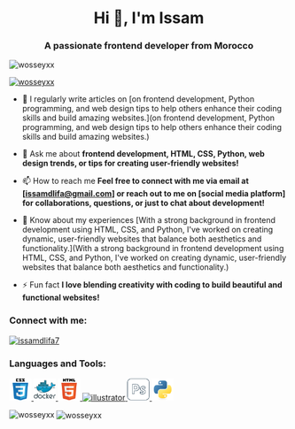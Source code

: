 <h1 align="center">Hi 👋, I'm Issam</h1>
<h3 align="center">A passionate frontend developer from Morocco</h3>

<p align="left"> <img src="https://komarev.com/ghpvc/?username=wosseyxx&label=Profile%20views&color=0e75b6&style=flat" alt="wosseyxx" /> </p>

<p align="left"> <a href="https://github.com/ryo-ma/github-profile-trophy"><img src="https://github-profile-trophy.vercel.app/?username=wosseyxx" alt="wosseyxx" /></a> </p>

- 📝 I regularly write articles on [on frontend development, Python programming, and web design tips to help others enhance their coding skills and build amazing websites.](on frontend development, Python programming, and web design tips to help others enhance their coding skills and build amazing websites.)

- 💬 Ask me about **frontend development, HTML, CSS, Python, web design trends, or tips for creating user-friendly websites!**

- 📫 How to reach me **Feel free to connect with me via email at [issamdlifa@gmail.com] or reach out to me on [social media platform] for collaborations, questions, or just to chat about development!**

- 📄 Know about my experiences [With a strong background in frontend development using HTML, CSS, and Python, I've worked on creating dynamic, user-friendly websites that balance both aesthetics and functionality.](With a strong background in frontend development using HTML, CSS, and Python, I've worked on creating dynamic, user-friendly websites that balance both aesthetics and functionality.)

- ⚡ Fun fact **I love blending creativity with coding to build beautiful and functional websites!**

<h3 align="left">Connect with me:</h3>
<p align="left">
<a href="https://instagram.com/issamdlifa7" target="blank"><img align="center" src="https://raw.githubusercontent.com/rahuldkjain/github-profile-readme-generator/master/src/images/icons/Social/instagram.svg" alt="issamdlifa7" height="30" width="40" /></a>
</p>

<h3 align="left">Languages and Tools:</h3>
<p align="left"> <a href="https://www.w3schools.com/css/" target="_blank" rel="noreferrer"> <img src="https://raw.githubusercontent.com/devicons/devicon/master/icons/css3/css3-original-wordmark.svg" alt="css3" width="40" height="40"/> </a> <a href="https://www.docker.com/" target="_blank" rel="noreferrer"> <img src="https://raw.githubusercontent.com/devicons/devicon/master/icons/docker/docker-original-wordmark.svg" alt="docker" width="40" height="40"/> </a> <a href="https://www.w3.org/html/" target="_blank" rel="noreferrer"> <img src="https://raw.githubusercontent.com/devicons/devicon/master/icons/html5/html5-original-wordmark.svg" alt="html5" width="40" height="40"/> </a> <a href="https://www.adobe.com/in/products/illustrator.html" target="_blank" rel="noreferrer"> <img src="https://www.vectorlogo.zone/logos/adobe_illustrator/adobe_illustrator-icon.svg" alt="illustrator" width="40" height="40"/> </a> <a href="https://www.photoshop.com/en" target="_blank" rel="noreferrer"> <img src="https://raw.githubusercontent.com/devicons/devicon/master/icons/photoshop/photoshop-line.svg" alt="photoshop" width="40" height="40"/> </a> <a href="https://www.python.org" target="_blank" rel="noreferrer"> <img src="https://raw.githubusercontent.com/devicons/devicon/master/icons/python/python-original.svg" alt="python" width="40" height="40"/> </a> </p>

<p><img align="left" src="https://github-readme-stats.vercel.app/api/top-langs?username=wosseyxx&show_icons=true&locale=en&layout=compact" alt="wosseyxx" /></p>

<p>&nbsp;<img align="center" src="https://github-readme-stats.vercel.app/api?username=wosseyxx&show_icons=true&locale=en" alt="wosseyxx" /></p>
